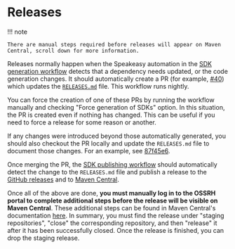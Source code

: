 #  Releases

!!! note

    There are manual steps required before releases will appear on Maven Central, scroll down for more information.

Releases normally happen when the Speakeasy automation in the [SDK generation workflow](https://github.com/StyraInc/opa-java/blob/main/.github/workflows/sdk_generation.yaml) detects that a dependency needs updated, or the code generation changes. It should automatically create a PR (for example, [#40](https://github.com/StyraInc/opa-java/pull/40)) which updates the [`RELEASES.md`](https://github.com/StyraInc/opa-java/blob/main/RELEASES.md) file. This workflow runs nightly.

You can force the creation of one of these PRs by running the workflow manually and checking "Force generation of SDKs" option. In this situation, the PR is created even if nothing has changed. This can be useful if you need to force a release for some reason or another.

If any changes were introduced beyond those automatically generated, you should also checkout the PR locally and update the `RELEASES.md` file to document those changes. For an example, see [87f45e6](https://github.com/StyraInc/opa-java/pull/44/commits/87f45e6161ee9c0d38cc3093b7d8483be6c19fa5).

Once merging the PR, the [SDK publishing workflow](https://github.com/StyraInc/opa-java/blob/main/.github/workflows/sdk_publish.yaml) should automatically detect the change to the `RELEASES.md` file and publish a release to the [GitHub releases](https://github.com/StyraInc/opa-java/releases) and to [Maven Central](https://central.sonatype.com/artifact/com.styra/opa).

Once all of the above are done, **you must manually log in to the OSSRH portal to complete additional steps before the release will be visible on Maven Central**. These additional steps can be found in Maven Central's documentation [here](https://central.sonatype.org/publish/release). In summary, you must find the release under "staging repositories", "close" the corresponding repository, and then "release" it after it has been successfully closed. Once the release is finished, you can drop the staging release.


